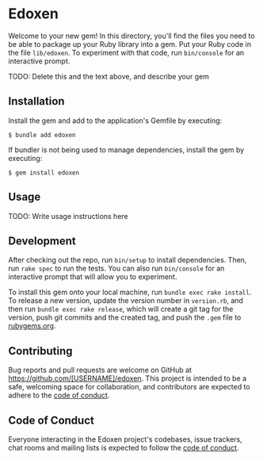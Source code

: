 # Edoxen

Welcome to your new gem! In this directory, you'll find the files you need to be able to package up your Ruby library into a gem. Put your Ruby code in the file `lib/edoxen`. To experiment with that code, run `bin/console` for an interactive prompt.

TODO: Delete this and the text above, and describe your gem

## Installation

Install the gem and add to the application's Gemfile by executing:

    $ bundle add edoxen

If bundler is not being used to manage dependencies, install the gem by executing:

    $ gem install edoxen

## Usage

TODO: Write usage instructions here

## Development

After checking out the repo, run `bin/setup` to install dependencies. Then, run `rake spec` to run the tests. You can also run `bin/console` for an interactive prompt that will allow you to experiment.

To install this gem onto your local machine, run `bundle exec rake install`. To release a new version, update the version number in `version.rb`, and then run `bundle exec rake release`, which will create a git tag for the version, push git commits and the created tag, and push the `.gem` file to [rubygems.org](https://rubygems.org).

## Contributing

Bug reports and pull requests are welcome on GitHub at https://github.com/[USERNAME]/edoxen. This project is intended to be a safe, welcoming space for collaboration, and contributors are expected to adhere to the [code of conduct](https://github.com/[USERNAME]/edoxen/blob/main/CODE_OF_CONDUCT.md).

## Code of Conduct

Everyone interacting in the Edoxen project's codebases, issue trackers, chat rooms and mailing lists is expected to follow the [code of conduct](https://github.com/[USERNAME]/edoxen/blob/main/CODE_OF_CONDUCT.md).
